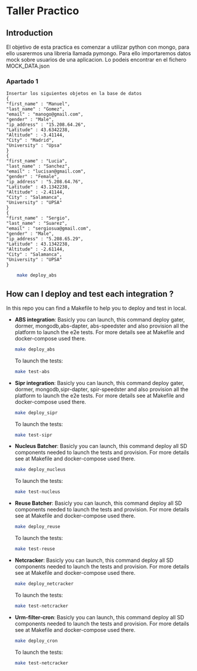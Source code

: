 # Taller Practico

## Introduction

El objetivo de esta practica es comenzar a utilizar python con mongo, para ello usarermos una libreria llamada pymongo.
Para ello importaremos datos mock sobre usuarios de una aplicacion. Lo podeis encontrar en el fichero MOCK_DATA.json

### Apartado 1 
	Insertar los siguientes objetos en la base de datos
	{
	"first_name" : "Manuel",
	"last_name" : "Gomez",
	"email" : "manogo@gmail.com",
	"gender" : "Male",
	"ip_address" : "15.208.64.26",
	"Latitude" : 43.6342238,
	"Altitude" : -3.41144,
	"City" : "Madrid",
	"University" : "Upsa"
	}
	{
	"first_name" : "Lucia",
	"last_name" : "Sanchez",
	"email" : "lucisan@gmail.com",
	"gender" : "Female",
	"ip_address" : "5.208.64.76",
	"Latitude" : 43.1342238,
	"Altitude" : -2.41144,
	"City" : "Salamanca",
	"University" : "UPSA"
	}
	{
	"first_name" : "Sergio",
	"last_name" : "Suarez",
	"email" : "sergiosua@gmail.com",
	"gender" : "Male",
	"ip_address" : "5.208.65.29",
	"Latitude" : 43.1342238,
	"Altitude" : -2.61144,
	"City" : "Salamanca",
	"University" : "UPSA"
	}

```bash
	make deploy_abs
```


## How can I deploy and test each integration ?

In this repo you can find a Makefile to help you to deploy and test in local.

* **ABS integration**:
Basicly you can launch, this command deploy gater, dormer, mongodb,abs-dapter, abs-speedster and also
provision all the platform to launch the e2e tests. For more details see at Makefile and docker-compose used there.
	
	```bash
	make deploy_abs
	```

	To launch the tests:
	
	```bash
	make test-abs
	```

* **Sipr integration**:
Basicly you can launch, this command deploy gater, dormer, mongodb,sipr-dapter, spir-speedster and also
provision all the platform to launch the e2e tests. For more details see at Makefile and docker-compose used there.
	
	```bash
	make deploy_sipr
	```

	To launch the tests:
	
	```bash
	make test-sipr
	```

* **Nucleus Batcher**:
Basicly you can launch, this command deploy all SD components needed to launch the tests and provision. 
For more details see at Makefile and docker-compose used there.
	
	```bash
	make deploy_nucleus
	```

	To launch the tests:
	
	```bash
	make test-nucleus
	```

* **Reuse Batcher**:
Basicly you can launch, this command deploy all SD components needed to launch the tests and provision. 
For more details see at Makefile and docker-compose used there.
	
	```bash
	make deploy_reuse
	```

	To launch the tests:

	```bash
	make test-reuse
	```
* **Netcracker**:
Basicly you can launch, this command deploy all SD components needed to launch the tests and provision. 
For more details see at Makefile and docker-compose used there.
	
	```bash
	make deploy_netcracker
	```

	To launch the tests:

	```bash
	make test-netcracker


* **Urm-filter-cron**:
Basicly you can launch, this command deploy all SD components needed to launch the tests and provision. 
For more details see at Makefile and docker-compose used there.
	
	```bash
	make deploy_cron
	```

	To launch the tests:

	```bash
	make test-netcracker

 